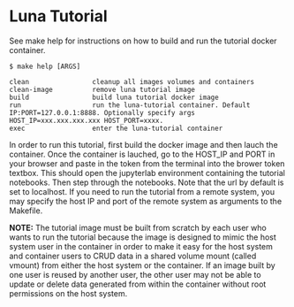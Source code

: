 Luna Tutorial
=============
See make help for instructions on how to build and run the tutorial docker container. 

```
$ make help [ARGS]

clean                cleanup all images volumes and containers
clean-image          remove luna tutorial image
build                build luna tutorial docker image
run                  run the luna-tutorial container. Default IP:PORT=127.0.0.1:8888. Optionally specify args HOST_IP=xxx.xxx.xxx.xxx HOST_PORT=xxxx.
exec                 enter the luna-tutorial container

```

In order to run this tutorial, first build the docker image and then lauch the container. Once the container is lauched, go to the HOST_IP and PORT in your browser and paste in the token from the terminal into the brower token textbox. This should open the jupyterlab environment containing the tutorial notebooks. Then step through the notebooks. Note that the url by default is set to localhost. If you need to run the tutorial from a remote system, you may specify the host IP and port of the remote system as arguments to the Makefile. 

**NOTE:** The tutorial image must be built from scratch by each user who wants to run the tutorial because the image is designed to mimic the host system user in the container in order to make it easy for the host system and container users to CRUD data in a shared volume mount (called vmount) from either the host system or the container. If an image built by one user is reused by another user, the other user may not be able to update or delete data generated from within the container without root permissions on the host system.  



